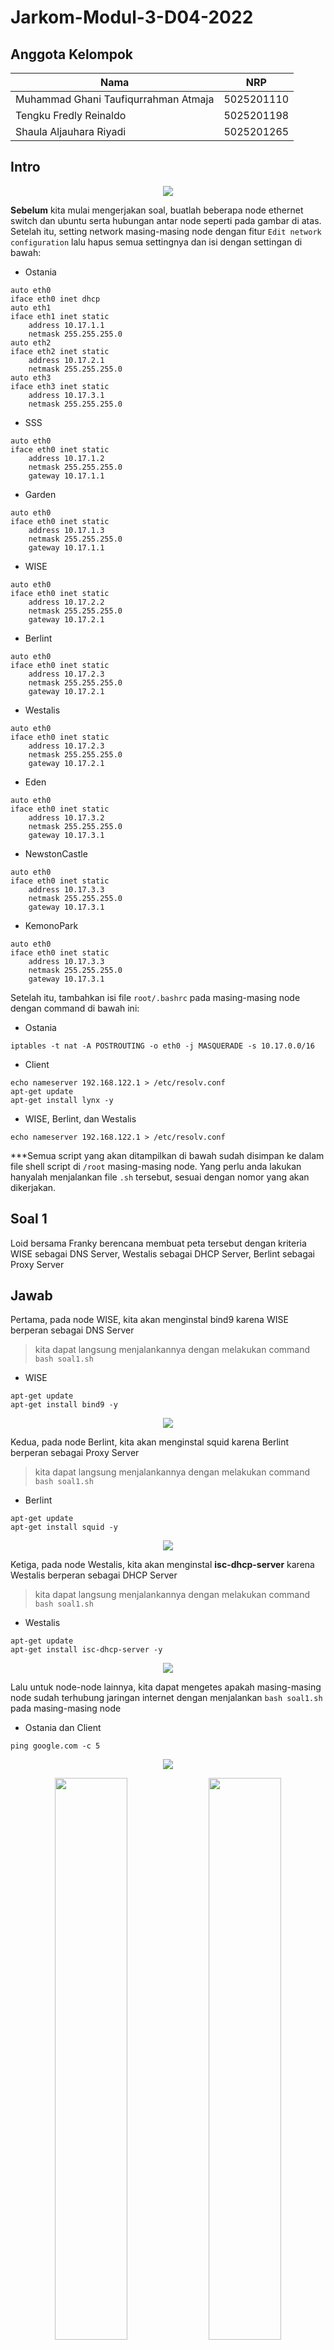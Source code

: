 # Jarkom-Modul-3-D04-2022

## Anggota Kelompok
| **Nama** | **NRP** |
| ------ | ------ |
| Muhammad Ghani Taufiqurrahman Atmaja | 5025201110 |
| Tengku Fredly Reinaldo | 5025201198 |
| Shaula Aljauhara Riyadi | 5025201265 |

## Intro
<p align="center">
  <img src="https://user-images.githubusercontent.com/56400536/200877881-903d0467-2e00-40e1-9c74-a9f271b1092c.png"> 
</p>

**Sebelum** kita mulai mengerjakan soal, buatlah beberapa node ethernet switch dan ubuntu serta hubungan antar node seperti pada gambar di atas.  Setelah itu, setting network masing-masing node dengan fitur ```Edit network configuration``` lalu hapus semua settingnya dan isi dengan settingan di bawah:

* Ostania

```
auto eth0
iface eth0 inet dhcp
auto eth1
iface eth1 inet static
	address 10.17.1.1
	netmask 255.255.255.0
auto eth2
iface eth2 inet static
	address 10.17.2.1
	netmask 255.255.255.0
auto eth3
iface eth3 inet static
	address 10.17.3.1
	netmask 255.255.255.0
```

* SSS

```
auto eth0
iface eth0 inet static
	address 10.17.1.2
	netmask 255.255.255.0
	gateway 10.17.1.1
```

* Garden

```
auto eth0
iface eth0 inet static
	address 10.17.1.3
	netmask 255.255.255.0
	gateway 10.17.1.1
```

* WISE

```
auto eth0
iface eth0 inet static
	address 10.17.2.2
	netmask 255.255.255.0
	gateway 10.17.2.1
```

* Berlint

```
auto eth0
iface eth0 inet static
	address 10.17.2.3
	netmask 255.255.255.0
	gateway 10.17.2.1
```

* Westalis

```
auto eth0
iface eth0 inet static
	address 10.17.2.3
	netmask 255.255.255.0
	gateway 10.17.2.1
```

* Eden

```
auto eth0
iface eth0 inet static
	address 10.17.3.2
	netmask 255.255.255.0
	gateway 10.17.3.1
```

* NewstonCastle

```
auto eth0
iface eth0 inet static
	address 10.17.3.3
	netmask 255.255.255.0
	gateway 10.17.3.1
```

* KemonoPark

```
auto eth0
iface eth0 inet static
	address 10.17.3.3
	netmask 255.255.255.0
	gateway 10.17.3.1
```

Setelah itu, tambahkan isi file ```root/.bashrc``` pada masing-masing node dengan command di bawah ini:

* Ostania

```
iptables -t nat -A POSTROUTING -o eth0 -j MASQUERADE -s 10.17.0.0/16
```

* Client

```
echo nameserver 192.168.122.1 > /etc/resolv.conf
apt-get update
apt-get install lynx -y
```

* WISE, Berlint, dan Westalis

```
echo nameserver 192.168.122.1 > /etc/resolv.conf
```

***Semua script yang akan ditampilkan di bawah sudah disimpan ke dalam file shell script di ```/root``` masing-masing node. Yang perlu anda lakukan hanyalah menjalankan file ```.sh``` tersebut, sesuai dengan nomor yang akan dikerjakan.

## Soal 1
Loid bersama Franky berencana membuat peta tersebut dengan kriteria WISE sebagai DNS Server, Westalis sebagai DHCP Server, Berlint sebagai Proxy Server
## Jawab
Pertama, pada node WISE, kita akan menginstal bind9 karena WISE berperan sebagai DNS Server

> kita dapat langsung menjalankannya dengan melakukan command ```bash soal1.sh```

* WISE 
```
apt-get update 
apt-get install bind9 -y
```
<p align="center">
  <img src="https://user-images.githubusercontent.com/56400536/200989410-e8a4e63e-971f-4cae-b661-6ff996274771.jpeg"> 
</p>

Kedua, pada node Berlint, kita akan menginstal squid karena Berlint berperan sebagai Proxy Server

> kita dapat langsung menjalankannya dengan melakukan command ```bash soal1.sh```

* Berlint 
```
apt-get update
apt-get install squid -y
```

<p align="center">
  <img src="https://user-images.githubusercontent.com/56400536/200990983-970a0d65-130f-4133-b1b9-c4cf46964aa2.jpeg"> 
</p>

Ketiga, pada node Westalis, kita akan menginstal **isc-dhcp-server** karena Westalis berperan sebagai DHCP Server

> kita dapat langsung menjalankannya dengan melakukan command ```bash soal1.sh```

* Westalis
```
apt-get update
apt-get install isc-dhcp-server -y
```

<p align="center">
  <img src="https://user-images.githubusercontent.com/56400536/200991025-5d91ef84-ae65-4bd1-a40c-ed0eea7f71f8.jpeg"> 
</p>

Lalu untuk node-node lainnya, kita dapat mengetes apakah masing-masing node sudah terhubung jaringan internet dengan menjalankan ```bash soal1.sh``` pada masing-masing node

* Ostania dan Client

```
ping google.com -c 5
```

<p align="center">
  <img src="https://user-images.githubusercontent.com/56400536/200991239-9912abcf-b02d-4d77-88d8-655163b0fd4e.jpeg"> 
</p>
<p float="left" align="center">
  <img src="https://user-images.githubusercontent.com/56400536/200991463-ff238827-2ddb-4646-87ed-688c77794987.jpg" width=48% height=48%> 
  <img src="https://user-images.githubusercontent.com/56400536/200991494-2c45f047-1cb1-4494-8a9b-27f276497412.jpg" width=48% height=48%>
  <img src="https://user-images.githubusercontent.com/56400536/200991703-691edd71-876c-4609-8791-e638db6c4e73.jpg" width=48% height=48%> 
  <img src="https://user-images.githubusercontent.com/56400536/200991520-f85966ab-a832-4eb9-8c0c-db794c0a3d3e.jpg" width=48% height=48%> 
  <img src="https://user-images.githubusercontent.com/56400536/200991554-a7ab0236-5a75-47af-ac8e-4b06a00c1afa.jpg" width=48% height=48%>
</p>

## Soal 2
, dan Ostania sebagai DHCP Relay
### Jawab
Pertama, pada node Ostania, kita akan menginstal **isc-dhcp-relay** karena Ostania berperan sebagai DHCP Relay. Kemudian dalam proses instalasi, isi bagian ```DHCP relay should forward requests to:``` dengan ```10.17.2.4``` (IP Address DHCP Server) dan isi juga bagian ```DHCP relay should listen on:``` dengan ```eth1 eth2 eth3```. Setelah terinstal, kita akan me-*restart* **isc-dhcp-relay** 

> kita dapat langsung menjalankannya dengan melakukan command ```bash soal2.sh```

* Ostania
```
apt-get update
apt-get install isc-dhcp-relay -y
service isc-dhcp-relay restart
```

<p align="center">
  <img src="https://user-images.githubusercontent.com/56400536/200992287-6c0fc18d-9e59-4ebc-ae2e-81c742d056bb.jpeg"> 
</p>

## Soal 3
Ada beberapa kriteria yang ingin dibuat oleh Loid dan Franky, yaitu:
1. Semua client yang ada HARUS menggunakan konfigurasi IP dari DHCP Server
2. Client yang melalui Switch1 mendapatkan range IP dari [prefix IP].1.50 - [prefix IP].1.88 dan [prefix IP].1.120 - [prefix IP].1.155
### Jawab
Pertama, pada node Westalis, kita harus mengatur ```INTERFACES``` terlebih dahulu di dalam file ```/etc/default/isc-dhcp-server```. Kemudian menambah konfigurasi di dalam file ```/etc/dhcp/dhcpd.conf``` sesuai dengan script yang ada di bawah. Setelah itu, kita akan me-*restart* **isc-dhcp-server** 

> kita dapat langsung menjalankannya dengan melakukan command ```bash soal3.sh```

* Westalis
```
echo -e '
INTERFACES="eth0"
' > /etc/default/isc-dhcp-server

echo -e '
subnet 10.17.1.0 netmask 255.255.255.0 {
    range 10.17.1.50 10.17.1.88;
    range 10.17.1.120 10.17.1.155;
    option routers 10.17.1.1;
    option broadcast-address 10.17.1.255;
    option domain-name-servers 10.17.2.2;
    default-lease-time 300;
    max-lease-time 6900;
}

subnet 10.17.2.0 netmask 255.255.255.0 {
    option routers 10.17.2.1;
}
' > /etc/dhcp/dhcpd.conf

service isc-dhcp-server restart
```

<p align="center">
  <img src="https://user-images.githubusercontent.com/56400536/200992400-3a528335-7ad4-4780-a2db-53010475efc2.jpg"> 
</p>

*) Apabila muncul ```[fail]``` seperti pada gambar di atas, kita dapat menonaktifkan dan mengaktifkan **isc-dhcp-server** secara manual

## Soal 4
3. Client yang melalui Switch3 mendapatkan range IP dari [prefix IP].3.10 - [prefix IP].3.30 dan [prefix IP].3.60 - [prefix IP].3.85
### Jawab
Pada node Westalis, kita dapat menambahkan konfigurasi yang ada pada script di bawah ke dalam file ```/etc/dhcp/dhcpd.conf```. Kemudian kita akan me-*restart* **isc-dhcp-server** 

> kita dapat langsung menjalankannya dengan melakukan command ```bash soal4.sh```

* Westalis
```
echo -e '
subnet 10.17.3.0 netmask 255.255.255.0 {
    range 10.17.3.10 10.17.3.30;
    range 10.17.3.60 10.17.3.85;
    option routers 10.17.3.1;
    option broadcast-address 10.17.3.255;
    option domain-name-servers 10.17.2.2;
    default-lease-time 600;
    max-lease-time 6900;
}
' >> /etc/dhcp/dhcpd.conf

service isc-dhcp-server restart
```

<p align="center">
  <img src="https://user-images.githubusercontent.com/56400536/200992521-7a932472-713e-47c2-b5c5-b80b9690ff44.jpg"> 
</p>

## Soal 5
4. Client mendapatkan DNS dari WISE dan client dapat terhubung dengan internet melalui DNS tersebut.
## Jawab
Pertama, pada node WISE, kita akan mengonfigurasikan file ```/etc/bind/named.conf.options``` agar sesuai dengan script di bawah. Kemudian kita dapat me-*restart* bind9

> kita dapat langsung menjalankannya dengan melakukan command ```bash soal5.sh```

* WISE
```
echo -e '
options {
        directory "/var/cache/bind";

        forwarders {
             192.168.122.1;
        };

        //dnssec-validation auto;
        allow-query{any;};

        auth-nxdomain no;    # conform to RFC1035
        listen-on-v6 { any; };
};
' > /etc/bind/named.conf.options

service bind9 restart
```

<p align="center">
  <img src="https://user-images.githubusercontent.com/56400536/200992597-9e4f55b2-79c1-45c5-a769-c40f4cebb2b8.jpg"> 
</p>

Setelah itu, kita dapat mengetes apakah client dapat terhubung dengan internet melalui DNS dengan cara melakukan ping ke IP Address DNS Server

> kita dapat langsung menjalankannya dengan melakukan command ```bash soal5.sh```

* Client
```
ping 10.17.2.2 -c 5
```

<p float="left" align="center">
  <img src="https://user-images.githubusercontent.com/56400536/200992671-9a278115-54d4-4cc4-bd3c-8a3de2cf7dd6.jpg" width=48% height=48%> 
  <img src="https://user-images.githubusercontent.com/56400536/200992700-eddf6194-3d5e-4e14-8bf7-273c88a95dee.jpg" width=48% height=48%>
  <img src="https://user-images.githubusercontent.com/56400536/200992733-3bccb14f-8978-404f-a2b1-3dd593f47a26.jpg" width=48% height=48%> 
  <img src="https://user-images.githubusercontent.com/56400536/200992756-c7056405-3bf1-4011-87a1-ec5195fb4767.jpg" width=48% height=48%>
  <img src="https://user-images.githubusercontent.com/56400536/200992783-01167770-fa55-4eb0-882e-81a57c1d0f47.jpg" width=48% height=48%> 
</p>

## Soal 6
5. Lama waktu DHCP server meminjamkan alamat IP kepada Client yang melalui Switch1 selama 5 menit sedangkan pada client yang melalui Switch3 selama 10 menit. Dengan waktu maksimal yang dialokasikan untuk peminjaman alamat IP selama 115 menit.
### Jawab
Karena kita sudah mengatur ```default-lease-time``` dan ```max-lease-time``` pada saat mengerjakan soal no. 3 dan 4, kita dapat langsung mengetesnya pada client. Tapi sebelumnya, kita harus mengonfigurasikan DHCP Client dengan cara mengganti isi file ```/etc/network/interfaces``` agar sesuai dengan script yang ada di bawah.

> kita dapat langsung menjalankannya dengan melakukan command ```bash soal6.sh```

* Client
```
echo -e '
auto eth0
iface eth0 inet dhcp
' > /etc/network/interfaces
```

Setelah menjalankan command tersebut, *restart* node client. Kemudian, cek IP node client dengan ```ip a``` untuk melihat perubahan IP Address

<p float="left" align="center">
  <img src="https://user-images.githubusercontent.com/56400536/200993194-d4cc76f2-2de3-4980-84b2-a44184221f8c.jpg" width=48% height=48%> 
  <img src="https://user-images.githubusercontent.com/56400536/200993165-ee2497e9-5614-4ce6-a34a-f65b93bdb540.jpg" width=48% height=48%>
  <img src="https://user-images.githubusercontent.com/56400536/200993074-cdb1e475-3cf6-4c01-ae65-f1955ea57d99.jpg" width=48% height=48%> 
  <img src="https://user-images.githubusercontent.com/56400536/200993011-5e26ab27-5294-4aa5-882b-0b47de6dfdb3.jpg" width=48% height=48%>
  <img src="https://user-images.githubusercontent.com/56400536/200992999-c772ac88-1f14-4ec2-9257-3fa83009620f.jpg" width=48% height=48%> 
</p>

## Soal 7
Loid dan Franky berencana menjadikan Eden sebagai server untuk pertukaran informasi dengan alamat IP yang tetap dengan IP [prefix IP].3.13
### Jawab
Pertama, pada node Westalis, kita dapat menambahkan konfigurasi seperti pada script di bawah pada file ```/etc/dhcp/dhcpd.conf```. Kemudian kita dapat me-*restart* **isc-dhcp-server**

> kita dapat langsung menjalankannya dengan melakukan command ```bash soal7.sh```

* Westalis
```
echo -e '
host Eden {
    hardware ethernet 'hwaddress_milik_Eden';
    fixed-address 10.17.3.13;
}
' >> /etc/dhcp/dhcpd.conf

service isc-dhcp-server restart
```

<p align="center">
  <img src="https://user-images.githubusercontent.com/56400536/200993286-a9e1146d-8153-47b0-9f08-efe22b0e8411.jpg"> 
</p>

Lalu beralih ke node Eden, kita dapat menambahkan ```hwaddress ether 'hwaddress_milik_Eden'``` ke dalam file ```/etc/network/interfaces```

> kita dapat langsung menjalankannya dengan melakukan command ```bash soal7.sh```

* Eden 
```
echo -e '
hwaddress ether 'hwaddress_milik_Eden'
' >> /etc/network/interfaces
```

Setelah menjalankan command tersebut, *restart* node Eden. Kemudian, cek IP node Eden dengan ```ip a``` untuk melihat perubahan IP Address

<p align="center">
  <img src="https://user-images.githubusercontent.com/56400536/200994549-3e2ab548-1b53-4be7-9b57-693a112d5209.jpeg"> 
</p>

## Kendala Yang Dialami
Salah satu kendala yang dialami adalah kendala ketika mengonfigurasikan DHCP Relay karena tidak termasuk di dalam materi modul
